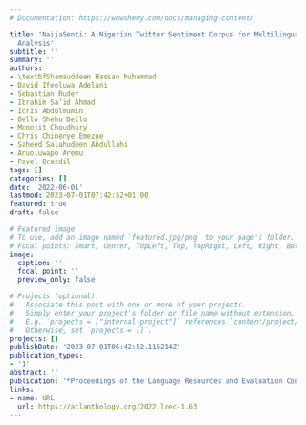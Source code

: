 ```yaml
---
# Documentation: https://wowchemy.com/docs/managing-content/

title: 'NaijaSenti: A Nigerian Twitter Sentiment Corpus for Multilingual Sentiment
  Analysis'
subtitle: ''
summary: ''
authors:
- \textbfShamsuddeen Hassan Muhammad
- David Ifeoluwa Adelani
- Sebastian Ruder
- Ibrahim Sa’id Ahmad
- Idris Abdulmumin
- Bello Shehu Bello
- Monojit Choudhury
- Chris Chinenye Emezue
- Saheed Salahudeen Abdullahi
- Anuoluwapo Aremu
- Pavel Brazdil
tags: []
categories: []
date: '2022-06-01'
lastmod: 2023-07-01T07:42:52+01:00
featured: true
draft: false

# Featured image
# To use, add an image named `featured.jpg/png` to your page's folder.
# Focal points: Smart, Center, TopLeft, Top, TopRight, Left, Right, BottomLeft, Bottom, BottomRight.
image:
  caption: ''
  focal_point: ''
  preview_only: false

# Projects (optional).
#   Associate this post with one or more of your projects.
#   Simply enter your project's folder or file name without extension.
#   E.g. `projects = ["internal-project"]` references `content/project/deep-learning/index.md`.
#   Otherwise, set `projects = []`.
projects: []
publishDate: '2023-07-01T06:42:52.115214Z'
publication_types:
- '1'
abstract: ''
publication: '*Proceedings of the Language Resources and Evaluation Conference*'
links:
- name: URL
  url: https://aclanthology.org/2022.lrec-1.63
---
```

